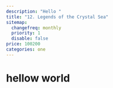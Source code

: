 ```yaml
---
description: "Hello "
title: "12.	Legends of the Crystal Sea"
sitemap:
  changefreq: monthly
  priority: 1
  disable: false
price: 100200
categories: one
---
```


# hellow world

